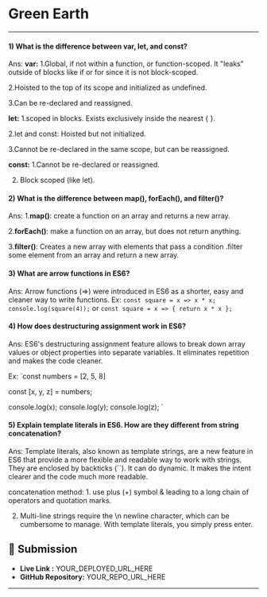 # Green Earth
---

#### 1) What is the difference between var, let, and const?

Ans: **var:** 1.Global, if not within a function, or function-scoped. It "leaks" outside of blocks like if or for since it is not block-scoped.

2.Hoisted to the top of its scope and initialized as undefined.

3.Can be re-declared and reassigned.

**let:** 1.scoped in blocks. Exists exclusively inside the nearest { }.

2.let and const: Hoisted but not initialized.

3.Cannot be re-declared in the same scope, but can be reassigned.

**const:** 1.Cannot be re-declared or reassigned.

2. Block scoped (like let).

#### 2) What is the difference between map(), forEach(), and filter()? 

Ans: 1.**map()**: create a function on an array and returns a new array.

2.**forEach()**: make a function on an array, but does not return anything.

3.**filter()**: Creates a new array with elements that pass a condition .filter some element from an array and return a new array.

#### 3) What are arrow functions in ES6?

Ans: Arrow functions (=>) were introduced in ES6 as a shorter, easy and cleaner way to write functions. 
Ex: `const square = x => x * x; 
console.log(square(4));` or `const square = x => { return x * x };`

#### 4) How does destructuring assignment work in ES6?

Ans: ES6's destructuring assignment feature allows to break down array values or object properties into separate variables.  It eliminates repetition and makes the code cleaner.

Ex: `const numbers = [2, 5, 8]

const [x, y, z] = numbers;

console.log(x);
console.log(y);
console.log(z);
`

#### 5) Explain template literals in ES6. How are they different from string concatenation?

Ans: Template literals, also known as template strings, are a new feature in ES6 that provide a more flexible and readable way to work with strings. They are enclosed by backticks (``). It can do dynamic. It makes the intent clearer and the code much more readable. 

concatenation method: 1. use plus (+) symbol & leading to a long chain of operators and quotation marks. 

2. Multi-line strings require the \n newline character, which can be cumbersome to manage. With template literals, you simply press enter.








## 🔗 Submission
- **Live Link :** YOUR_DEPLOYED_URL_HERE  
- **GitHub Repository:** YOUR_REPO_URL_HERE  

---